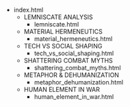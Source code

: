 - index.html
  - LEMNISCATE ANALYSIS
    - lemniscate.html
  - MATERIAL HERMENEUTICS
    - material_hermeneutics.html
  - TECH VS SOCIAL SHAPING
    - tech_vs_social_shaping.html
  - SHATTERING COMBAT MYTHS
    - shattering_combat_myths.html
  - METAPHOR & DEHUMANIZATION
    - metaphor_dehumanization.html
  - HUMAN ELEMENT IN WAR
    - human_element_in_war.html